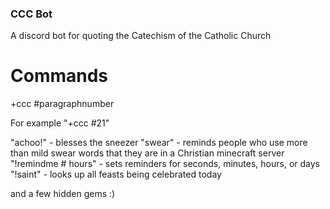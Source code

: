 ### CCC Bot

A discord bot for quoting the Catechism of the Catholic Church

# Commands

+ccc #paragraphnumber

For example "+ccc #21"

"achoo!" - blesses the sneezer
"swear" - reminds people who use more than mild swear words that they are in a Christian minecraft server
"!remindme # hours" - sets reminders for seconds, minutes, hours, or days
"!saint" - looks up all feasts being celebrated today

and a few hidden gems :)
